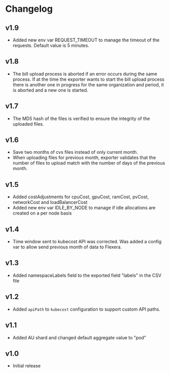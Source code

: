 # Changelog

## v1.9

- Added new env var REQUEST_TIMEOUT to manage the timeout of the requests. Default value is 5 minutes.

## v1.8

- The bill upload process is aborted if an error occurs during the same process. If at the time the exporter wants to start the bill upload process there is another one in progress for the same organization and period, it is aborted and a new one is started.

## v1.7

- The MD5 hash of the files is verified to ensure the integrity of the uploaded files.

## v1.6

- Save two months of cvs files instead of only current month.
- When uploading files for previous month, exporter validates that the number of files to upload match with the number of days of the previous month.

## v1.5

- Added costAdjustments for cpuCost, gpuCost, ramCost, pvCost, networkCost and loadBalancerCost
- Added new env var IDLE_BY_NODE to manage if idle allocations are created on a per node basis

## v1.4

- Time window sent to kubecost API was corrected. Was added a config var to allow send previous month of data to Flexera.

## v1.3

-   Added namespaceLabels field to the exported field "labels" in the CSV file

## v1.2

-   Added `apiPath` to `kubecost` configuration to support custom API paths.

## v1.1

-   Added AU shard and changed default aggregate value to "pod"

## v1.0

-   Initial release
